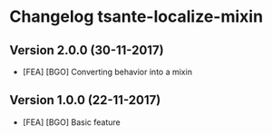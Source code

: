 # Changelog tsante-localize-mixin

## Version 2.0.0 (30-11-2017)
* [FEA] [BGO] Converting behavior into a mixin

## Version 1.0.0 (22-11-2017)
* [FEA] [BGO] Basic feature
